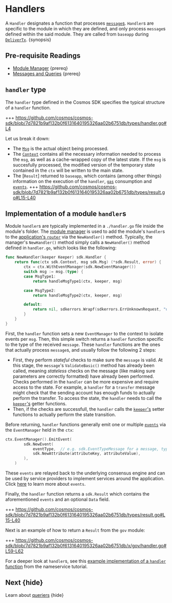 <!--
order: 4
-->

# Handlers

A `Handler` designates a function that processes [`message`s](./messages-and-queries.md#messages). `Handler`s are specific to the module in which they are defined, and only process `message`s defined within the said module. They are called from `baseapp` during [`DeliverTx`](../core/baseapp.md#delivertx). {synopsis}

## Pre-requisite Readings

- [Module Manager](./module-manager.md) {prereq}
- [Messages and Queries](./messages-and-queries.md) {prereq}

## `handler` type

The `handler` type defined in the Cosmos SDK specifies the typical structure of a `handler` function.

+++ https://github.com/cosmos/cosmos-sdk/blob/7d7821b9af132b0f6131640195326aa02b6751db/types/handler.go#L4

Let us break it down:

- The [`Msg`](./messages-and-queries.md#messages) is the actual object being processed. 
- The [`Context`](../core/context.md) contains all the necessary information needed to process the `msg`, as well as a cache-wrapped copy of the latest state. If the `msg` is succesfully processed, the modified version of the temporary state contained in the `ctx` will be written to the main state.
- The [`Result`] returned to `baseapp`, which contains (among other things) information on the execution of the `handler`, [`gas`](../basics/gas-fees.md) consumption and [`events`](../core/events.md).
	+++ https://github.com/cosmos/cosmos-sdk/blob/7d7821b9af132b0f6131640195326aa02b6751db/types/result.go#L15-L40

## Implementation of a module `handler`s

Module `handler`s are typically implemented in a `./handler.go` file inside the module's folder. The
[module manager](./module-manager.md) is used to add the module's `handler`s to the
[application's `router`](../core/baseapp.md#message-routing) via the `NewHandler()` method. Typically,
the manager's `NewHandler()` method simply calls a `NewHandler()` method defined in `handler.go`,
which looks like the following:

```go
func NewHandler(keeper Keeper) sdk.Handler {
	return func(ctx sdk.Context, msg sdk.Msg) (*sdk.Result, error) {
		ctx = ctx.WithEventManager(sdk.NewEventManager())
		switch msg := msg.(type) {
		case MsgType1:
			return handleMsgType1(ctx, keeper, msg)

		case MsgType2:
			return handleMsgType2(ctx, keeper, msg)

		default:
			return nil, sdkerrors.Wrapf(sdkerrors.ErrUnknownRequest, "unrecognized %s message type: %T", ModuleName, msg)
		}
	}
}
```

First, the `handler` function sets a new `EventManager` to the context to isolate events per `msg`.
Then, this simple switch returns a `handler` function specific to the type of the received `message`. These `handler` functions are the ones that actually process `message`s, and usually follow the following 2 steps:

- First, they perform *stateful* checks to make sure the `message` is valid. At this stage, the `message`'s `ValidateBasic()` method has already been called, meaning *stateless* checks on the message (like making sure parameters are correctly formatted) have already been performed. Checks performed in the `handler` can be more expensive and require access to the state. For example, a `handler` for a `transfer` message might check that the sending account has enough funds to actually perform the transfer. To access the state, the `handler` needs to call the [`keeper`'s](./keeper.md) getter functions. 
- Then, if the checks are successfull, the `handler` calls the [`keeper`'s](./keeper.md) setter functions to actually perform the state transition. 

Before returning, `handler` functions generally emit one or multiple [`events`](../core/events.md) via the `EventManager` held in the `ctx`:

```go
ctx.EventManager().EmitEvent(
		sdk.NewEvent(
			eventType,  // e.g. sdk.EventTypeMessage for a message, types.CustomEventType for a custom event defined in the module
			sdk.NewAttribute(attributeKey, attributeValue),
		),
    )
```

These `events` are relayed back to the underlying consensus engine and can be used by service providers to implement services around the application. Click [here](../core/events.md) to learn more about `events`. 

Finally, the `handler` function returns a `sdk.Result` which contains the aforementioned `events` and an optional `Data` field. 

+++ https://github.com/cosmos/cosmos-sdk/blob/7d7821b9af132b0f6131640195326aa02b6751db/types/result.go#L15-L40

Next is an example of how to return a `Result` from the `gov` module:

+++ https://github.com/cosmos/cosmos-sdk/blob/7d7821b9af132b0f6131640195326aa02b6751db/x/gov/handler.go#L59-L62

For a deeper look at `handler`s, see this [example implementation of a `handler` function](https://github.com/cosmos/sdk-application-tutorial/blob/c6754a1e313eb1ed973c5c91dcc606f2fd288811/x/nameservice/handler.go) from the nameservice tutorial. 

## Next {hide}

Learn about [queriers](./querier.md) {hide}
